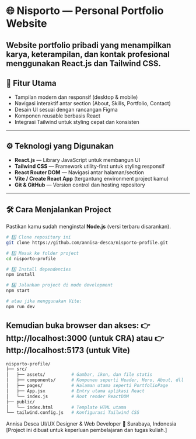 # 🌐 Nisporto — Personal Portfolio Website

Website portfolio pribadi yang menampilkan karya, keterampilan, dan kontak profesional menggunakan **React.js** dan **Tailwind CSS**.
---
## 🚀 Fitur Utama

- Tampilan modern dan responsif (desktop & mobile)
- Navigasi interaktif antar section (About, Skills, Portfolio, Contact)
- Desain UI sesuai dengan rancangan Figma
- Komponen reusable berbasis React
- Integrasi Tailwind untuk styling cepat dan konsisten

---
## ⚙️ Teknologi yang Digunakan

- **React.js** — Library JavaScript untuk membangun UI
- **Tailwind CSS** — Framework utility-first untuk styling responsif
- **React Router DOM** — Navigasi antar halaman/section
- **Vite / Create React App** (tergantung environment project kamu)
- **Git & GitHub** — Version control dan hosting repository

---
## 🛠️ Cara Menjalankan Project

Pastikan kamu sudah menginstal **Node.js** (versi terbaru disarankan).

```bash
# 1️⃣ Clone repository ini
git clone https://github.com/annisa-desca/nisporto-profile.git

# 2️⃣ Masuk ke folder project
cd nisporto-profile

# 3️⃣ Install dependencies
npm install

# 4️⃣ Jalankan project di mode development
npm start

# atau jika menggunakan Vite:
npm run dev

```
Kemudian buka browser dan akses:
👉 http://localhost:3000 (untuk CRA)
atau
👉 http://localhost:5173 (untuk Vite)
---
```bash
nisporto-profile/
├── src/
│   ├── assets/          # Gambar, ikon, dan file statis
│   ├── components/      # Komponen seperti Header, Hero, About, dll
│   ├── pages/           # Halaman utama seperti PortfolioPage
│   ├── App.jsx          # Entry utama aplikasi React
│   └── index.js         # Root render ReactDOM
├── public/
│   └── index.html       # Template HTML utama
└── tailwind.config.js   # Konfigurasi Tailwind CSS
```

Annisa Desca
UI/UX Designer & Web Developer
📍 Surabaya, Indonesia
[Project ini dibuat untuk keperluan pembelajaran dan tugas kuliah.]
